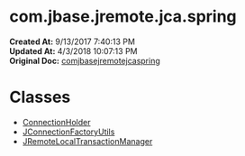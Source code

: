 # com.jbase.jremote.jca.spring

**Created At:** 9/13/2017 7:40:13 PM  
**Updated At:** 4/3/2018 10:07:13 PM  
**Original Doc:** [comjbasejremotejcaspring](https://docs.jbase.com/39719-archive/comjbasejremotejcaspring)  


# Classes

- [ConnectionHolder](./../../jremote/jca/spring/connectionholder-%28jremote-api%29 "class in com.jbase.jremote.jca.spring")
- [JConnectionFactoryUtils](./../../jremote/jca/spring/jconnectionfactoryutils-%28jremote-api%29 "class in com.jbase.jremote.jca.spring")
- [JRemoteLocalTransactionManager](./../../jremote/jca/spring/jremotelocaltransactionmanager-%28jremote-api%29 "class in com.jbase.jremote.jca.spring")

